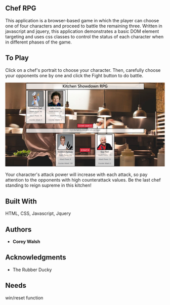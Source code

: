## Chef RPG

This application is a browser-based game in which the player can choose one of four characters and proceed to battle the remaining three. Written in javascript and jquery, this application demonstrates a basic DOM element targeting and uses css classes to control the status of each character when in different phases of the game.

## To Play

Click on a chef's portrait to choose your character. Then, carefully choose your opponents one by one and click the Fight button to do battle. 

![Alt text](./assets/images/chefrpgcharsselected.png?raw=true "ChefRpgScreenshot")

Your character's attack power will increase with each attack, so pay attention to the opponents with high counterattack values. Be the last chef standing to reign supreme in this kitchen!

## Built With

HTML, CSS, Javascript, Jquery

## Authors

* **Corey Walsh** 

## Acknowledgments

* The Rubber Ducky

## Needs

win/reset function
